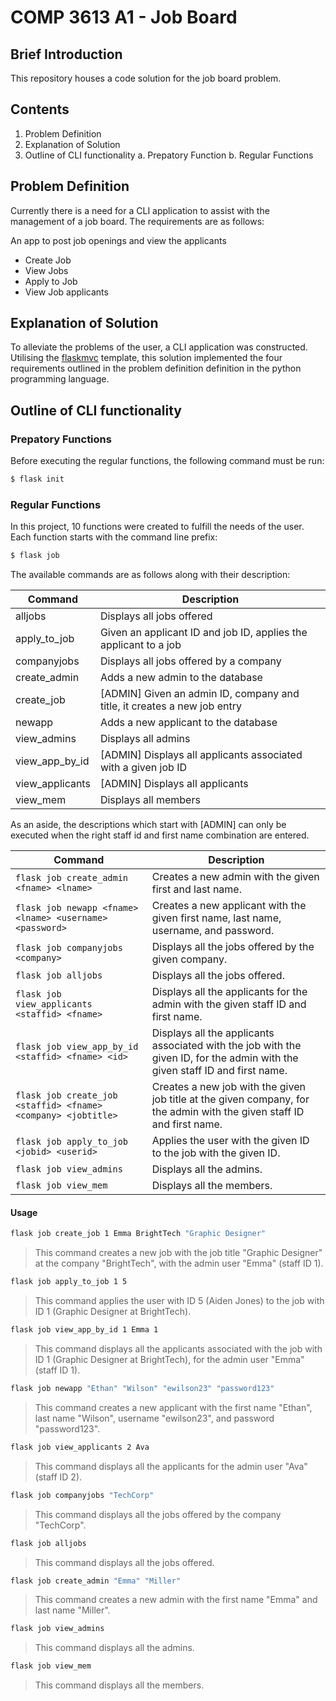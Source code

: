 # COMP 3613 A1 - Job Board 

## Brief Introduction 
This repository houses a code solution for the job board problem.

## Contents

1. Problem Definition
2. Explanation of Solution 
3. Outline of CLI functionality
    a. Prepatory Function
    b. Regular Functions

## Problem Definition 

Currently there is a need for a CLI application to assist with the management of a job board.
The requirements are as follows: 

An app to post job openings and view the applicants
- Create Job
- View Jobs
- Apply to Job
- View Job applicants

## Explanation of Solution 

To alleviate the problems of the user, a CLI application was constructed. Utilising the [flaskmvc](https://github.com/uwidcit/flaskmvc) template, this solution 
implemented the four requirements outlined in the problem definition definition in the python programming language.


## Outline of CLI functionality 

### Prepatory Functions

Before executing the regular functions, the following command must be run:

```bash
$ flask init
```

### Regular Functions
In this project, 10 functions were created to fulfill the needs of the user. Each function starts with the command line prefix:

```bash
$ flask job
```

The available commands are as follows along with their description:

| Command          | Description                                                        |
|------------------|--------------------------------------------------------------------|
| alljobs          | Displays all jobs offered                                          |
| apply_to_job     | Given an applicant ID and job ID, applies the applicant to a job    |
| companyjobs      | Displays all jobs offered by a company                             |
| create_admin     | Adds a new admin to the database                                   |
| create_job       | [ADMIN] Given an admin ID, company and title, it creates a new job entry |
| newapp           | Adds a new applicant to the database                               |
| view_admins      | Displays all admins                                                |
| view_app_by_id   | [ADMIN] Displays all applicants associated with a given job ID     |
| view_applicants  | [ADMIN] Displays all applicants                                    |
| view_mem         | Displays all members                                               |

As an aside, the descriptions which start with [ADMIN] can only be executed when the right staff id and first name combination are entered.


| Command | Description |
| --- | --- |
| `flask job create_admin <fname> <lname>` | Creates a new admin with the given first and last name. |
| `flask job newapp <fname> <lname> <username> <password>` | Creates a new applicant with the given first name, last name, username, and password. |
| `flask job companyjobs <company>` | Displays all the jobs offered by the given company. |
| `flask job alljobs` | Displays all the jobs offered. |
| `flask job view_applicants <staffid> <fname>` | Displays all the applicants for the admin with the given staff ID and first name. |
| `flask job view_app_by_id <staffid> <fname> <id>` | Displays all the applicants associated with the job with the given ID, for the admin with the given staff ID and first name. |
| `flask job create_job <staffid> <fname> <company> <jobtitle>` | Creates a new job with the given job title at the given company, for the admin with the given staff ID and first name. |
| `flask job apply_to_job <jobid> <userid>` | Applies the user with the given ID to the job with the given ID. |
| `flask job view_admins` | Displays all the admins. |
| `flask job view_mem` | Displays all the members. |


#### Usage

```bash
flask job create_job 1 Emma BrightTech "Graphic Designer"
```
> This command creates a new job with the job title "Graphic Designer" at the company "BrightTech", with the admin user "Emma" (staff ID 1).


```bash
flask job apply_to_job 1 5
```
> This command applies the user with ID 5 (Aiden Jones) to the job with ID 1 (Graphic Designer at BrightTech).


```bash
flask job view_app_by_id 1 Emma 1
```
> This command displays all the applicants associated with the job with ID 1 (Graphic Designer at BrightTech), for the admin user "Emma" (staff ID 1).


```bash
flask job newapp "Ethan" "Wilson" "ewilson23" "password123"
```
> This command creates a new applicant with the first name "Ethan", last name "Wilson", username "ewilson23", and password "password123".


```bash
flask job view_applicants 2 Ava
```
> This command displays all the applicants for the admin user "Ava" (staff ID 2).


```bash
flask job companyjobs "TechCorp"
```
> This command displays all the jobs offered by the company "TechCorp".


```bash
flask job alljobs
```
> This command displays all the jobs offered.


```bash
flask job create_admin "Emma" "Miller"
```
> This command creates a new admin with the first name "Emma" and last name "Miller".


```bash
flask job view_admins
```
> This command displays all the admins.


```bash
flask job view_mem
```
> This command displays all the members.